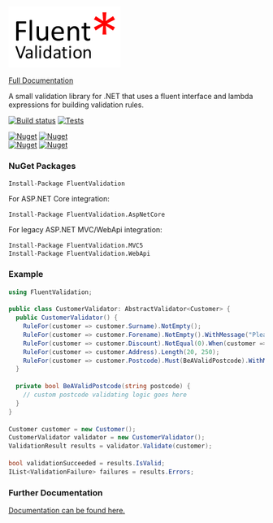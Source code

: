 ![FluentValidation](fv.png)

 [Full Documentation](https://github.com/JeremySkinner/FluentValidation/wiki) 

A small validation library for .NET that uses a fluent interface 
and lambda expressions for building validation rules.

[![Build status](https://ci.appveyor.com/api/projects/status/b9bkth37cdtsifac?svg=true)](https://ci.appveyor.com/project/JeremySkinner/fluentvalidation) [![Tests](https://img.shields.io/appveyor/tests/JeremySkinner/FluentValidation.svg)](https://ci.appveyor.com/project/JeremySkinner/fluentvalidation)

[![Nuget](https://img.shields.io/nuget/dt/FluentValidation.svg?label=FluentValidation%20Downloads)](https://nuget.org/packages/FluentValidation) 
[![Nuget](https://img.shields.io/nuget/dt/FluentValidation.AspNetCore.svg?label=FluentValidation.AspNetCore%20Downloads)](https://nuget.org/packages/FluentValidation.AspNetCore) <br/>
[![Nuget](https://img.shields.io/nuget/dt/FluentValidation.Mvc5.svg?label=FluentValidation.Mvc5%20Downloads)](https://nuget.org/packages/FluentValidation.Mvc5) 
[![Nuget](https://img.shields.io/nuget/dt/FluentValidation.WebApi.svg?label=FluentValidation.WebApi%20Downloads)](https://nuget.org/packages/FluentValidation.WebApi)

### NuGet Packages

```
Install-Package FluentValidation
```
For ASP.NET Core integration:
```
Install-Package FluentValidation.AspNetCore
```

For legacy ASP.NET MVC/WebApi integration:

```
Install-Package FluentValidation.MVC5
Install-Package FluentValidation.WebApi
```

### Example
```csharp
using FluentValidation;

public class CustomerValidator: AbstractValidator<Customer> {
  public CustomerValidator() {
    RuleFor(customer => customer.Surname).NotEmpty();
    RuleFor(customer => customer.Forename).NotEmpty().WithMessage("Please specify a first name");
    RuleFor(customer => customer.Discount).NotEqual(0).When(customer => customer.HasDiscount);
    RuleFor(customer => customer.Address).Length(20, 250);
    RuleFor(customer => customer.Postcode).Must(BeAValidPostcode).WithMessage("Please specify a valid postcode");
  }

  private bool BeAValidPostcode(string postcode) {
    // custom postcode validating logic goes here
  }
}

Customer customer = new Customer();
CustomerValidator validator = new CustomerValidator();
ValidationResult results = validator.Validate(customer);

bool validationSucceeded = results.IsValid;
IList<ValidationFailure> failures = results.Errors;
```

### Further Documentation

[Documentation can be found here.](https://github.com/JeremySkinner/FluentValidation/wiki) 
